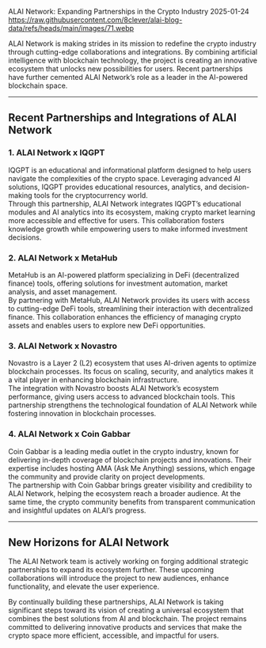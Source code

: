 ALAI Network: Expanding Partnerships in the Crypto Industry
2025-01-24
https://raw.githubusercontent.com/8clever/alai-blog-data/refs/heads/main/images/71.webp

ALAI Network is making strides in its mission to redefine the crypto industry through cutting-edge collaborations and integrations. By combining artificial intelligence with blockchain technology, the project is creating an innovative ecosystem that unlocks new possibilities for users. Recent partnerships have further cemented ALAI Network’s role as a leader in the AI-powered blockchain space.

---

## Recent Partnerships and Integrations of ALAI Network

### 1. ALAI Network x IQGPT
IQGPT is an educational and informational platform designed to help users navigate the complexities of the crypto space. Leveraging advanced AI solutions, IQGPT provides educational resources, analytics, and decision-making tools for the cryptocurrency world.  
Through this partnership, ALAI Network integrates IQGPT’s educational modules and AI analytics into its ecosystem, making crypto market learning more accessible and effective for users. This collaboration fosters knowledge growth while empowering users to make informed investment decisions.

### 2. ALAI Network x MetaHub
MetaHub is an AI-powered platform specializing in DeFi (decentralized finance) tools, offering solutions for investment automation, market analysis, and asset management.  
By partnering with MetaHub, ALAI Network provides its users with access to cutting-edge DeFi tools, streamlining their interaction with decentralized finance. This collaboration enhances the efficiency of managing crypto assets and enables users to explore new DeFi opportunities.

### 3. ALAI Network x Novastro
Novastro is a Layer 2 (L2) ecosystem that uses AI-driven agents to optimize blockchain processes. Its focus on scaling, security, and analytics makes it a vital player in enhancing blockchain infrastructure.  
The integration with Novastro boosts ALAI Network’s ecosystem performance, giving users access to advanced blockchain tools. This partnership strengthens the technological foundation of ALAI Network while fostering innovation in blockchain processes.

### 4. ALAI Network x Coin Gabbar
Coin Gabbar is a leading media outlet in the crypto industry, known for delivering in-depth coverage of blockchain projects and innovations. Their expertise includes hosting AMA (Ask Me Anything) sessions, which engage the community and provide clarity on project developments.  
The partnership with Coin Gabbar brings greater visibility and credibility to ALAI Network, helping the ecosystem reach a broader audience. At the same time, the crypto community benefits from transparent communication and insightful updates on ALAI’s progress.

---

## New Horizons for ALAI Network

The ALAI Network team is actively working on forging additional strategic partnerships to expand its ecosystem further. These upcoming collaborations will introduce the project to new audiences, enhance functionality, and elevate the user experience.  

By continually building these partnerships, ALAI Network is taking significant steps toward its vision of creating a universal ecosystem that combines the best solutions from AI and blockchain. The project remains committed to delivering innovative products and services that make the crypto space more efficient, accessible, and impactful for users.

